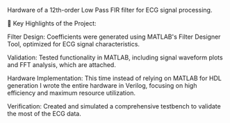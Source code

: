 Hardware of a 12th-order Low Pass FIR filter for ECG signal processing.

🔹 Key Highlights of the Project:

Filter Design: Coefficients were generated using MATLAB's Filter Designer Tool, optimized for ECG signal characteristics.

Validation: Tested functionality in MATLAB, including signal waveform plots and FFT analysis, which are attached.

Hardware Implementation: This time instead of relying on MATLAB for HDL generation I wrote the entire hardware in Verilog, focusing on high efficiency and maximum resource utilization.

Verification: Created and simulated a comprehensive testbench to validate the most of the ECG data.
